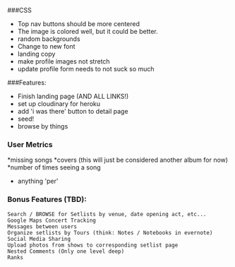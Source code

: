 ###CSS
  * Top nav buttons should be more centered
  * The image is colored well, but it could be better. 
  * random backgrounds
  * Change to new font
  * landing copy
  * make profile images not stretch
  * update profile form needs to not suck so much



  ###Features:
   * Finish landing page (AND ALL LINKS!)
   * set up cloudinary for heroku
   * add 'i was there' button to detail page
   * seed!
   * browse by things
   

  ### User Metrics
  *missing songs
  *covers (this will just be considered another album for now)
  *number of times seeing a song
  * anything 'per'


### Bonus Features (TBD):
    Search / BROWSE for Setlists by venue, date opening act, etc... 
    Google Maps Concert Tracking
    Messages between users
    Organize setlists by Tours (think: Notes / Notebooks in evernote)
    Social Media Sharing
    Upload photos from shows to corresponding setlist page
    Nested Comments (Only one level deep)
    Ranks
